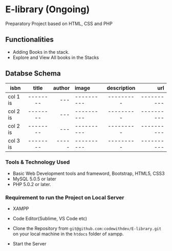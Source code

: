 # E-library (Ongoing)
Preparatory Project based on HTML, CSS and PHP


## Functionalities
 - Adding Books in the stack.
 - Explore and View All books in the Stacks


## Databse Schema

| isbn  |      title     |  author | image  |description  | url
|----------|:-------------:|------:|:----------|:-------------:|------:|
| col 1 is |--------  | --- |----------| ---------|----------|
| col 2 is |--------  | --- |----------| ---------|----------|
| col 2 is |--------  | --- |----------| ---------|----------|
| col 3 is |--------  |-----|----------| ---------|----------|
 
### Tools & Technology Used
 - Basic Web Development tools and frameword, Bootstrap, HTML5, CSS3
 - MySQL 5.0.5 or later
 - PHP 5.0.2 or later.
 
### Requirement to run the Project on Local Server

 - XAMPP 
 - Code Editor(Sublime, VS Code etc)
 
 - Clone the Repository from `git@github.com:codewithdev/E-library.git` on your local machine in the `htdocs` folder of xampp.
 - Start the Server
 
 
 
